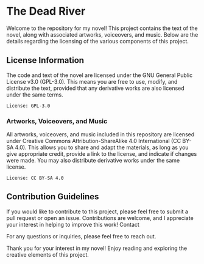 # The Dead River

Welcome to the repository for my novel! This project contains the text of the novel, along with associated artworks, voiceovers, and music. Below are the details regarding the licensing of the various components of this project.

## License Information

The code and text of the novel are licensed under the GNU General Public License v3.0 (GPL-3.0). This means you are free to use, modify, and distribute the text, provided that any derivative works are also licensed under the same terms.

    License: GPL-3.0

### Artworks, Voiceovers, and Music

All artworks, voiceovers, and music included in this repository are licensed under Creative Commons Attribution-ShareAlike 4.0 International (CC BY-SA 4.0). This allows you to share and adapt the materials, as long as you give appropriate credit, provide a link to the license, and indicate if changes were made. You may also distribute derivative works under the same license.

    License: CC BY-SA 4.0

## Contribution Guidelines

If you would like to contribute to this project, please feel free to submit a pull request or open an issue. Contributions are welcome, and I appreciate your interest in helping to improve this work!
Contact

For any questions or inquiries, please feel free to reach out.

Thank you for your interest in my novel! Enjoy reading and exploring the creative elements of this project.
